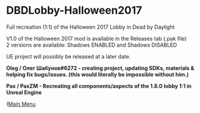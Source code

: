# DBDLobby-Halloween2017
Full recreation (1:1) of the Halloween 2017 Lobby in Dead by Daylight

V1.0 of the Halloween 2017 mod is available in the Releases tab (.pak file) <br>
2 versions are available: Shadows ENABLED and Shadows DISABLED <br>

UE project will possibly be released at a later date.

**Oleg / Олег Шабунов#6272 - creating project, updating SDKs, materials & helping fix bugs/issues. (this would literally be impossible without him.)** <br>

**Pax / PaxZM - Recreating all components/aspects of the 1.8.0 lobby 1:1 in Unreal Engine**

([Main Menu](https://cdn.discordapp.com/attachments/1031704832832192552/1168213669046386768/image.png?ex=6550f2c3&is=653e7dc3&hm=b19c505138a3f352fae2774f2f83236f1e108169ad1b584038b2a757503cc8c7&)
